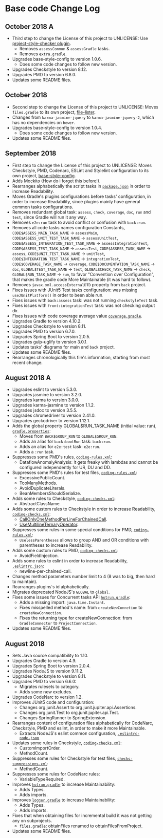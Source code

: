 # Base code Change Log

## October 2018 A

* Third step to change the License of this project to UNLICENSE: Use [project-style-checker plugin](https://github.com/gmullerb/project-style-checker).
  * Removes `assessCommon` & `assessGradle` tasks.
  * Removes `extra.gradle`.
* Upgrades base-style-config to version 1.0.6.
  * Does some code changes to follow new version.
* Upgrades Checkstyle to version 8.12.
* Upgrades PMD to version 6.8.0.
* Updates some README files.

## October 2018

* Second step to change the License of this project to UNLICENSE: Moves `files.gradle` to its own project, [file-lister](https://github.com/gmullerb/file-lister).
* Changes from `karma-jasmine-jquery` to `karma-jasmine-jquery-2`, which has no dependencies on `bower`.
* Upgrades base-style-config to version 1.0.4.
  * Does some code changes to follow new version.
* Updates some README files.

## September 2018

* First step to change the License of this project to UNLICENSE: Moves Checkstyle, PMD, Codenarc, ESLint and Stylelint configuration to its own project, [base-style-config](https://github.com/gmullerb/base-style-config).
* Adds Mockito (How do i forget this before!).
* Rearranges alphabetically the script tasks in [`package.json`](front/package.json) in order to increase Readability.
* Moves Gradle's plugins configurations before tasks' configuration, in order to increase Readability, since plugins mainly have general common tasks configurations.
* Removes redundant global task: `assess`, `check`, `coverage`, `doc`, `run` and `test`, since Gradle will run it any way.
* Removes `e2e:run` task to avoid conflict or confusion with `back:run`.
* Removes all code tasks names configuration Constants, `CODE$ASSESS_MAIN_TASK_NAME` -> `assessMain`, `CODE$ASSESS_UNIT_TEST_TASK_NAME` -> `assessUnitTest`, `CODE$ASSESS_INTEGRATION_TEST_TASK_NAME` -> `assessIntegrationTest`, `CODE$ASSESS_TEST_TASK_NAME` -> `assessTest`, `CODE$ASSESS_TASK_NAME` -> `assess`, `CODE$UNIT_TEST_TASK_NAME` -> `unitTest`, `CODE$INTEGRATION_TEST_TASK_NAME` -> `integrationTest`, `CODE$COVERAGE_TASK_NAME` -> `coverage`, `CODE$DOCUMENTATION_TASK_NAME` -> `doc`, `GLOBAL$TEST_TASK_NAME` -> `test`, `GLOBAL$CHECK_TASK_NAME` -> `check`, `GLOBAL$RUN_TASK_NAME` -> `run`, to favor "Convention over Configuration", that makes the gradle code More Maintainable (it was hard to follow).
* Removes `javax.xml.accessExternalDTD` property from `back` project.
* Fixes issues with JUnit5 Test tasks configuration: was missing `useJUnitPlatform()` in order to been able run.
* Fixes issues with `back:assess` task: was not running `checkstyleTest` task.
* Fixes issues with `front:integrationTest` task: was not checking output dir.
* Fixes issues with code coverage average value [`coverage.gradle`](back/local_gradle/coverage.gradle).
* Upgrades Gradle to version 4.10.2.
* Upgrades Checkstyle to version 8.11.
* Upgrades PMD to version 6.7.0.
* Upgrades Spring Boot to version 2.0.5.
* Upgrades gulp-uglify to version 3.0.1.
* Updates tasks' diagrams for main and `back` project.
* Updates some README files.
* Rearranges chronologically this file's information, starting from most recent change.

## August 2018 A

* Upgrades eslint to version 5.3.0.
* Upgrades jasmine to version 3.2.0.
* Upgrades karma to version 3.0.0.
* Upgrades karma-jasmine to version 1.1.2.
* Upgrades jsdoc to version 3.5.5.
* Upgrades chromedriver to version 2.41.0.
* Upgrades geckodriver to version 1.12.1.
* Adds the global property GLOBAL$RUN_TASK_NAME (initial value: run), [`gradle.properties`](gradle.properties):
  * Moves from `BACK$GROUP_RUN` to `GLOBAL$GROUP_RUN`.
  * Adds an alias for `back:bootRun` task: `back:run`.
  * Adds an alias for `e2e:test` task: `e2e:run`.
  * Adds a `:run` task.
* Suppresses some PMD's rules, [`coding-rules.xml`](back/config/coding-rules.xml):
  * DataflowAnomalyAnalysis: It gets freaky with lambdas and cannot be configured independently for UR, DU and DD.
* Suppresses some PMD's rules for test files, [`coding-rules.xml`](back/config/coding-rules.xml):
  * ExcessivePublicCount.
  * TooManyMethods.
  * AvoidDuplicateLiterals.
  * BeanMembersShouldSerialize.
* Adds some rules to Checkstyle, [`coding-checks.xml`](back/config/coding-checks.xml):
  * AbstractClassName.
* Adds some custom rules to Checkstyle in order to increase Readability, [`coding-checks.xml`](back/config/coding-checks.xml):
  * [CallOnlyOneMethodPerLineForChainedCall](back/README.md###Code-Style-Checking).
  * [UseMultilineTernaryOperator](back/README.md###Code-Style-Checking).
* Suppresses some rules in some special conditions for PMD, [`coding-rules.xml`](back/config/coding-rules.xml):
  * `UselessParentheses` allows to group AND and OR conditions with parentheses to increase Readability.
* Adds some custom rules to PMD, [`coding-checks.xml`](back/config/coding-checks.xml):
  * AvoidFieldInjection.
* Adds some rules to eslint in order to increase Readability, [`.eslintrc.json`](front/.eslintrc.json):
  * newline-per-chained-call.
* Changes method parameters number limit to 4 (8 was to big, then hard to maintain).
* Rearranges plugins's id alphabetically.
* Migrates deprecated NodeJS's `GLOBAL` to `global`.
* Fixes some issues for Concurrent tasks API [`hotrun.gradle`](back/local_gradle/hotrun.gradle):
  * Adds a missing import: `java.time.Instant`.
  * Fixes misspelled method's name: from `createNewConnetion` to `createNewConnection`.
  * Fixes the returning type for createNewConnection: from `GradleConnector` to `ProjectConnection`.
* Updates some README files.

## August 2018

* Sets Java source compatibility to 1.10.
* Upgrades Gradle to version 4.9.
* Upgrades Spring Boot to version 2.0.4.
* Upgrades NodeJS to version 9.11.2.
* Upgrades Checkstyle to version 8.11.
* Upgrades PMD to version 6.6.0:
  * Migrates rulesets to category.
  * Adds some new excludes.
* Upgrades CodeNarc to version 1.2.
* Improves JUnit5 code and configuration:
  * Changes org.junit.Assert to org.junit.jupiter.api.Assertions.
  * Changes org.junit.Test to org.junit.jupiter.api.Test.
  * Changes SpringRunner to SpringExtension.
* Rearranges content of configuration files alphabetically for CodeNarc, Checkstyle, PMD and eslint, in order to make it more Maintainable.
  * Extracts NodeJS's eslint common configuration, [`.eslintrc-node.json`](front/config/.eslintrc-node.json)
* Updates some rules in Checkstyle, [`coding-checks.xml`](back/config/coding-checks.xml):
  * CustomImportOrder.
  * MethodCount.
* Suppresses some rules for Checkstyle for test files, [`checks-suppressions.xml`](back/config/checks-suppressions.xml):
  * MethodCount.
* Suppresses some rules for CodeNarc rules:
  * VariableTypeRequired.
* Improves [`hotrun.gradle`](back/local_gradle/hotrun.gradle) to increase Maintainability:
  * Adds Types.
  * Adds imports.
* Improves [`logger.gradle`](local_gradle/logger.gradle) to increase Maintainability:
  * Adds Types.
  * Adds imports.
* Fixes that when obtaining files for incremental build it was not getting any on subprojects.
  * [`files.gradle`](local_gradle/files.gradle): obtainFiles renamed to obtainFilesFromProject.
* Updates some README files.
